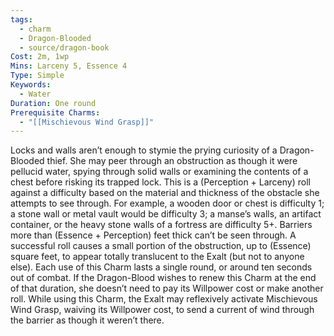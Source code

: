 ```yaml
---
tags:
  - charm
  - Dragon-Blooded
  - source/dragon-book
Cost: 2m, 1wp
Mins: Larceny 5, Essence 4
Type: Simple
Keywords:
  - Water
Duration: One round
Prerequisite Charms:
  - "[[Mischievous Wind Grasp]]"
---
```

Locks and walls aren’t enough to stymie the prying curiosity of a Dragon-Blooded thief. She may peer through an obstruction as though it were pellucid water, spying through solid walls or examining the contents of a chest before risking its trapped lock. This is a (Perception + Larceny) roll against a difficulty based on the material and thickness of the obstacle she attempts to see through. For example, a wooden door or chest is difficulty 1; a stone wall or metal vault would be difficulty 3; a manse’s walls, an artifact container, or the heavy stone walls of a fortress are difficulty 5+. Barriers more than (Essence + Perception) feet thick can’t be seen through. A successful roll causes a small portion of the obstruction, up to (Essence) square feet, to appear totally translucent to the Exalt (but not to anyone else). Each use of this Charm lasts a single round, or around ten seconds out of combat. If the Dragon-Blood wishes to renew this Charm at the end of that duration, she doesn’t need to pay its Willpower cost or make another roll. While using this Charm, the Exalt may reflexively activate Mischievous Wind Grasp, waiving its Willpower cost, to send a current of wind through the barrier as though it weren’t there.